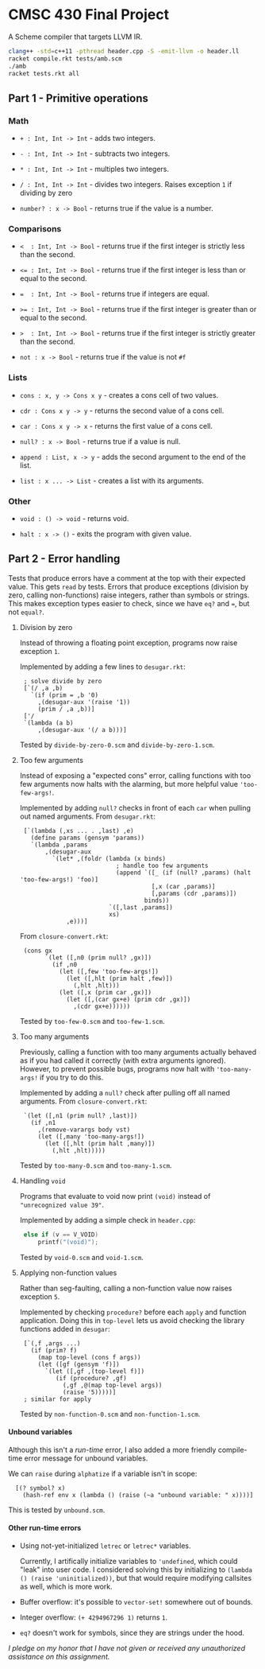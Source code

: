 # CMSC 430 Final Project

A Scheme compiler that targets LLVM IR.

```bash
clang++ -std=c++11 -pthread header.cpp -S -emit-llvm -o header.ll
racket compile.rkt tests/amb.scm
./amb
racket tests.rkt all
```

## Part 1 - Primitive operations

### Math

- `+ : Int, Int -> Int` - adds two integers.

- `- : Int, Int -> Int` - subtracts two integers.

- `* : Int, Int -> Int` - multiples two integers.

- `/ : Int, Int -> Int` - divides two integers. Raises exception `1` if dividing by zero

- `number? : x -> Bool` - returns true if the value is a number.

### Comparisons

- `<  : Int, Int -> Bool` - returns true if the first integer is strictly less than the second.

- `<= : Int, Int -> Bool` - returns true if the first integer is less than or equal to the second.

- `=  : Int, Int -> Bool` - returns true if integers are equal.

- `>= : Int, Int -> Bool` - returns true if the first integer is greater than or equal to the second.

- `>  : Int, Int -> Bool` - returns true if the first integer is strictly greater than the second.

- `not : x -> Bool` - returns true if the value is not `#f`

### Lists

- `cons : x, y -> Cons x y` - creates a cons cell of two values.

- `cdr : Cons x y -> y` - returns the second value of a cons cell.

- `car : Cons x y -> x` - returns the first value of a cons cell.

- `null? : x -> Bool` - returns true if a value is null.

- `append : List, x -> y` - adds the second argument to the end of the list.

- `list : x ... -> List` - creates a list with its arguments.

### Other

- `void : () -> void` - returns void.

- `halt : x -> ()` - exits the program with given value.

## Part 2 - Error handling

Tests that produce errors have a comment at the top with their expected value.
This gets `read` by tests.
Errors that produce exceptions (division by zero, calling non-functions) raise integers,
rather than symbols or strings.
This makes exception types easier to check, since we have `eq?` and `=`, but not `equal?`.

1. Division by zero

   Instead of throwing a floating point exception, programs now raise exception `1`.

   Implemented by adding a few lines to `desugar.rkt`:
   ```racket
    ; solve divide by zero
    [`(/ ,a ,b)
      `(if (prim = ,b '0)
        ,(desugar-aux '(raise '1))
        (prim / ,a ,b))]
    ['/
    `(lambda (a b)
        ,(desugar-aux '(/ a b)))]
   ```

   Tested by `divide-by-zero-0.scm` and `divide-by-zero-1.scm`.

2. Too few arguments

   Instead of exposing a "expected cons" error, calling functions with too few arguments
   now halts with the alarming, but more helpful value `'too-few-args!`.

   Implemented by adding `null?` checks in front of each `car` when pulling out named arguments.
   From `desugar.rkt`:
   ```racket
    [`(lambda (,xs ... . ,last) ,e)
      (define params (gensym 'params))
      `(lambda ,params
          ,(desugar-aux
            `(let* ,(foldr (lambda (x binds)
                              ; handle too few arguments
                              (append `([_ (if (null? ,params) (halt 'too-few-args!) 'foo)]
                                        [,x (car ,params)]
                                        [,params (cdr ,params)])
                                      binds))
                            `([,last ,params])
                            xs)
                ,e)))]
   ```
   From `closure-convert.rkt`:
   ```racket
    (cons gx
          `(let ([,n0 (prim null? ,gx)])
            (if ,n0
              (let ([,few 'too-few-args!])
                (let ([,hlt (prim halt ,few)])
                  (,hlt ,hlt)))
              (let ([,x (prim car ,gx)])
                (let ([,(car gx+e) (prim cdr ,gx)])
                  ,(cdr gx+e))))))
   ```

   Tested by `too-few-0.scm` and `too-few-1.scm`.

3. Too many arguments

   Previously, calling a function with too many arguments actually behaved as if you had called it correctly
   (with extra arguments ignored). However, to prevent possible bugs, programs now halt with `'too-many-args!`
   if you try to do this.

   Implemented by adding a `null?` check after pulling off all named arguments.
   From `closure-convert.rkt`:
   ```racket
    `(let ([,n1 (prim null? ,last)])
      (if ,n1
        ,(remove-varargs body vst)
        (let ([,many 'too-many-args!])
          (let ([,hlt (prim halt ,many)])
            (,hlt ,hlt)))))
    ```

    Tested by `too-many-0.scm` and `too-many-1.scm`.

4. Handling `void`

   Programs that evaluate to void now print `(void)` instead of `"unrecognized value 39"`.

   Implemented by adding a simple check in `header.cpp`:
   ```c++
    else if (v == V_VOID)
        printf("(void)");
   ```

   Tested by `void-0.scm` and `void-1.scm`.

5. Applying non-function values

   Rather than seg-faulting, calling a non-function value now raises exception `5`.

   Implemented by checking `procedure?` before each `apply` and function application.
   Doing this in `top-level` lets us avoid checking the library functions added in `desugar`:
   ```racket
    [`(,f ,args ...)
      (if (prim? f)
        (map top-level (cons f args))
        (let ([gf (gensym 'f)])
          `(let ([,gf ,(top-level f)])
             (if (procedure? ,gf)
               (,gf ,@(map top-level args))
               (raise '5)))))]
    ; similar for apply
   ```

   Tested by `non-function-0.scm` and `non-function-1.scm`.

#### Unbound variables

Although this isn't a *run-time* error, I also added a more friendly compile-time error message for unbound variables.

We can `raise` during `alphatize` if a variable isn't in scope:
```racket
  [(? symbol? x)
    (hash-ref env x (lambda () (raise (~a "unbound variable: " x))))]
```
This is tested by `unbound.scm`.

#### Other run-time errors

- Using not-yet-initialized `letrec` or `letrec*` variables.

  Currently, I artifically initialize variables to `'undefined`, which could "leak" into user code.
  I considered solving this by initializing to `(lambda () (raise 'uninitialized))`, but that would require
  modifying callsites as well, which is more work.

- Buffer overflow: it's possible to `vector-set!` somewhere out of bounds.

- Integer overflow: `(+ 4294967296 1)` returns `1`.

- `eq?` doesn't work for symbols, since they are strings under the hood.

*I pledge on my honor that I have not given or received any unauthorized assistance on this assignment.*
